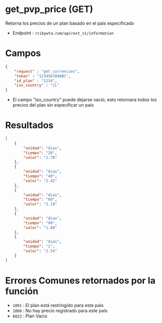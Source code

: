 # get_pvp_price (GET)

Retorna los precios de un plan basado en el país especificado

* Endpoint : ```rcibywta.com/apirest_v1/information```

# Campos

```JSON
{
    "request" : "get_currencies",
    "token" : "123456789ABC",
    "id_plan" : "1234",
    "iso_country" : "CL"
}
```

* El campo "iso_country" puede dejarse vacío, esto retornara todos los precios del plan sin especificar un país

# Resultados

```JSON
[
    {
        "unidad": "dias",
        "tiempo": "20",
        "valor": "2.70"
    },
    {
        "unidad": "dias",
        "tiempo": "40",
        "valor": "2.42"
    },
    {
        "unidad": "dias",
        "tiempo": "60",
        "valor": "2.10"
    },
    {
        "unidad": "dias",
        "tiempo": "90",
        "valor": "1.80"
    },
    {
        "unidad": "dias",
        "tiempo": "1",
        "valor": "2.54"
    }
]
```

# Errores Comunes retornados por la función

* ```1091``` : El plan está restringido para este país
* ```1060``` : No hay precio registrado para este país
* ```6022``` : Plan Vacio